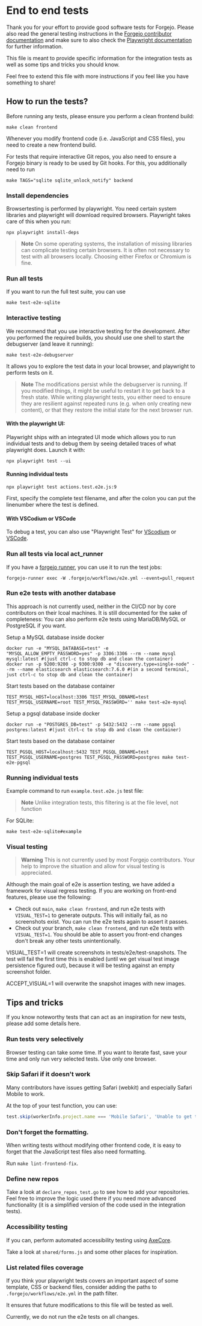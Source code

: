 # End to end tests

Thank you for your effort to provide good software tests for Forgejo.
Please also read the general testing instructions in the
[Forgejo contributor documentation](https://forgejo.org/docs/next/contributor/testing/)
and make sure to also check the
[Playwright documentation](https://playwright.dev/docs/intro)
for further information.

This file is meant to provide specific information for the integration tests
as well as some tips and tricks you should know.

Feel free to extend this file with more instructions if you feel like you have something to share!


## How to run the tests?

Before running any tests, please ensure you perform a clean frontend build:

```
make clean frontend
```

Whenever you modify frontend code (i.e. JavaScript and CSS files),
you need to create a new frontend build.

For tests that require interactive Git repos,
you also need to ensure a Forgejo binary is ready to be used by Git hooks.
For this, you additionally need to run

~~~
make TAGS="sqlite sqlite_unlock_notify" backend
~~~

### Install dependencies

Browsertesting is performed by playwright.
You need certain system libraries and playwright will download required browsers.
Playwright takes care of this when you run:

```
npx playwright install-deps
```

> **Note**
> On some operating systems, the installation of missing libraries can complicate testing certain browsers.
> It is often not necessary to test with all browsers locally.
> Choosing either Firefox or Chromium is fine.


### Run all tests

If you want to run the full test suite, you can use

```
make test-e2e-sqlite
```

### Interactive testing

We recommend that you use interactive testing for the development.
After you performed the required builds,
you should use one shell to start the debugserver (and leave it running):

```
make test-e2e-debugserver
```

It allows you to explore the test data in your local browser,
and playwright to perform tests on it.

> **Note**
> The modifications persist while the debugserver is running.
> If you modified things, it might be useful to restart it to get back to a fresh state.
> While writing playwright tests, you either
> need to ensure they are resilient against repeated runs
> (e.g. when only creating new content),
> or that they restore the initial state for the next browser run.

#### With the playwright UI: 

Playwright ships with an integrated UI mode which allows you to
run individual tests and to debug them by seeing detailed traces of what playwright does.
Launch it with:

```
npx playwright test --ui
```

#### Running individual tests

```
npx playwright test actions.test.e2e.js:9
```

First, specify the complete test filename,
and after the colon you can put the linenumber where the test is defined.


#### With VSCodium or VSCode

To debug a test, you can also use "Playwright Test" for
[VScodium](https://open-vsx.org/extension/ms-playwright/playwright)
or [VSCode](https://marketplace.visualstudio.com/items?itemName=ms-playwright.playwright).


### Run all tests via local act_runner

If you have a [forgejo runner](https://code.forgejo.org/forgejo/runner/),
you can use it to run the test jobs:

```
forgejo-runner exec -W .forgejo/workflows/e2e.yml --event=pull_request
```

### Run e2e tests with another database

This approach is not currently used,
neither in the CI/CD nor by core contributors on their lcoal machines.
It is still documented for the sake of completeness:
You can also perform e2e tests using MariaDB/MySQL or PostgreSQL if you want.

Setup a MySQL database inside docker
```
docker run -e "MYSQL_DATABASE=test" -e "MYSQL_ALLOW_EMPTY_PASSWORD=yes" -p 3306:3306 --rm --name mysql mysql:latest #(just ctrl-c to stop db and clean the container)
docker run -p 9200:9200 -p 9300:9300 -e "discovery.type=single-node" --rm --name elasticsearch elasticsearch:7.6.0 #(in a second terminal, just ctrl-c to stop db and clean the container)
```
Start tests based on the database container
```
TEST_MYSQL_HOST=localhost:3306 TEST_MYSQL_DBNAME=test TEST_MYSQL_USERNAME=root TEST_MYSQL_PASSWORD='' make test-e2e-mysql
```

Setup a pgsql database inside docker
```
docker run -e "POSTGRES_DB=test" -p 5432:5432 --rm --name pgsql postgres:latest #(just ctrl-c to stop db and clean the container)
```
Start tests based on the database container
```
TEST_PGSQL_HOST=localhost:5432 TEST_PGSQL_DBNAME=test TEST_PGSQL_USERNAME=postgres TEST_PGSQL_PASSWORD=postgres make test-e2e-pgsql
```

### Running individual tests

Example command to run `example.test.e2e.js` test file:

> **Note**
> Unlike integration tests, this filtering is at the file level, not function

For SQLite:

```
make test-e2e-sqlite#example
```

### Visual testing

> **Warning**
> This is not currently used by most Forgejo contributors.
> Your help to improve the situation and allow for visual testing is appreciated.

Although the main goal of e2e is assertion testing, we have added a framework for visual regress testing. If you are working on front-end features, please use the following:
 - Check out `main`, `make clean frontend`, and run e2e tests with `VISUAL_TEST=1` to generate outputs. This will initially fail, as no screenshots exist. You can run the e2e tests again to assert it passes.
 - Check out your branch, `make clean frontend`, and run e2e tests with `VISUAL_TEST=1`. You should be able to assert you front-end changes don't break any other tests unintentionally.

VISUAL_TEST=1 will create screenshots in tests/e2e/test-snapshots. The test will fail the first time this is enabled (until we get visual test image persistence figured out), because it will be testing against an empty screenshot folder.

ACCEPT_VISUAL=1 will overwrite the snapshot images with new images.


## Tips and tricks

If you know noteworthy tests that can act as an inspiration for new tests,
please add some details here.

### Run tests very selectively

Browser testing can take some time.
If you want to iterate fast,
save your time and only run very selected tests.
Use only one browser.

### Skip Safari if it doesn't work

Many contributors have issues getting Safari (webkit)
and especially Safari Mobile to work.

At the top of your test function, you can use:

~~~javascript
test.skip(workerInfo.project.name === 'Mobile Safari', 'Unable to get tests working on Safari Mobile.');
~~~

### Don't forget the formatting.

When writing tests without modifying other frontend code,
it is easy to forget that the JavaScript test files also need formatting.

Run `make lint-frontend-fix`.

### Define new repos

Take a look at `declare_repos_test.go` to see how to add your repositories.
Feel free to improve the logic used there if you need more advanced functionality
(it is a simplified version of the code used in the integration tests).

### Accessibility testing

If you can, perform automated accessibility testing using
[AxeCore](https://github.com/dequelabs/axe-core-npm/blob/develop/packages/playwright/README.md).

Take a look at `shared/forms.js` and some other places for inspiration.

### List related files coverage

If you think your playwright tests covers an important aspect of some template, CSS or backend files,
consider adding the paths to `.forgejo/workflows/e2e.yml` in the path filter.

It ensures that future modifications to this file will be tested as well.

Currently, we do not run the e2e tests on all changes.
